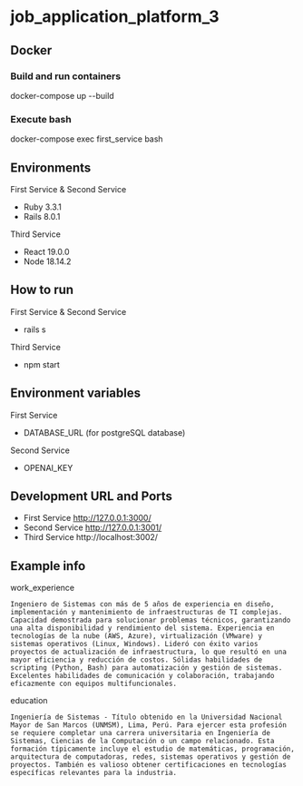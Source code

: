# job_application_platform_3

## Docker
### Build and run containers
docker-compose up --build
### Execute bash
docker-compose exec first_service bash

## Environments
First Service & Second Service
- Ruby 3.3.1
- Rails 8.0.1

Third Service
- React 19.0.0
- Node 18.14.2

## How to run
First Service & Second Service
- rails s

Third Service
- npm start

## Environment variables
First Service
- DATABASE_URL (for postgreSQL database)

Second Service
- OPENAI_KEY

## Development URL and Ports
- First Service http://127.0.0.1:3000/
- Second Service http://127.0.0.1:3001/
- Third Service http://localhost:3002/

## Example info
work_experience

```Ingeniero de Sistemas con más de 5 años de experiencia en diseño, implementación y mantenimiento de infraestructuras de TI complejas.  Capacidad demostrada para solucionar problemas técnicos, garantizando una alta disponibilidad y rendimiento del sistema. Experiencia en tecnologías de la nube (AWS, Azure), virtualización (VMware) y sistemas operativos (Linux, Windows). Lideró con éxito varios proyectos de actualización de infraestructura, lo que resultó en una mayor eficiencia y reducción de costos. Sólidas habilidades de scripting (Python, Bash) para automatización y gestión de sistemas. Excelentes habilidades de comunicación y colaboración, trabajando eficazmente con equipos multifuncionales.```

education

```Ingeniería de Sistemas - Título obtenido en la Universidad Nacional Mayor de San Marcos (UNMSM), Lima, Perú. Para ejercer esta profesión se requiere completar una carrera universitaria en Ingeniería de Sistemas, Ciencias de la Computación o un campo relacionado. Esta formación típicamente incluye el estudio de matemáticas, programación, arquitectura de computadoras, redes, sistemas operativos y gestión de proyectos. También es valioso obtener certificaciones en tecnologías específicas relevantes para la industria.```
